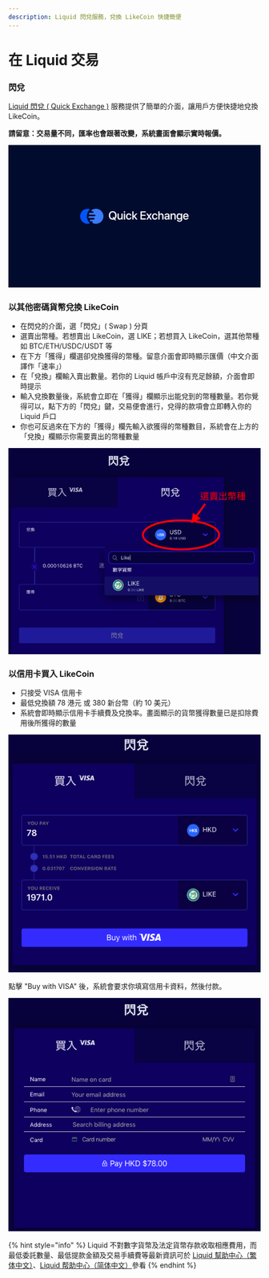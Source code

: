 ```yaml
---
description: Liquid 閃兌服務，兌換 LikeCoin 快捷簡便
---
```


# 在 Liquid 交易

### 閃兌

[Liquid 閃兌 \( Quick Exchange \)](https://app.liquid.com/quick-exchange) 服務提供了簡單的介面，讓用戶方便快捷地兌換 LikeCoin。

**請留意：交易量不同，匯率也會跟著改變，系統畫面會顯示實時報價。**

![](../../.gitbook/assets/quick-exchange-1.png)

### 以其他密碼貨幣兌換 LikeCoin

* 在閃兌的介面，選「閃兌」\( Swap \) 分頁
* 選賣出幣種。若想賣出 LikeCoin，選 LIKE；若想買入 LikeCoin，選其他幣種如 BTC/ETH/USDC/USDT 等
* 在下方「獲得」欄選卻兌換獲得的幣種。留意介面會即時顯示匯價（中文介面譯作「速率」）
* 在「兌換」欄輸入賣出數量。若你的 Liquid 帳戶中沒有充足餘額，介面會即時提示
* 輸入兌換數量後，系統會立即在「獲得」欄顯示出能兌到的幣種數量。若你覺得可以，點下方的「閃兌」鍵，交易便會進行，兌得的款項會立即轉入你的 Liquid 戶口
* 你也可反過來在下方的「獲得」欄先輸入欲獲得的幣種數目，系統會在上方的「兌換」欄顯示你需要賣出的幣種數量

![](../../.gitbook/assets/quick-exchange-2.png)

### 以信用卡買入 LikeCoin

* 只接受 VISA 信用卡
* 最低兌換額 78 港元 或 380 新台幣（約 10 美元）
* 系統會即時顯示信用卡手續費及兌換率。畫面顯示的貨幣獲得數量已是扣除費用後所獲得的數量

![](../../.gitbook/assets/quick-exchange-3.png)

點擊 "Buy with VISA" 後，系統會要求你填寫信用卡資料，然後付款。

![](../../.gitbook/assets/quick-exchange-4.png)

{% hint style="info" %}
Liquid 不對數字貨幣及法定貨幣存款收取相應費用，而最低委託數量、最低提款金額及交易手續費等最新資訊可於 [Liquid 幫助中心（繁体中文）](https://help.liquid.com/en/collections/1490333-liquid-%E5%B9%AB%E5%8A%A9%E4%B8%AD%E5%BF%83-%E7%B9%81%E4%BD%93%E4%B8%AD%E6%96%87)、[Liquid 帮助中心（简体中文）](https://help.liquid.com/en/collections/1483216-liquid-%E5%B8%AE%E5%8A%A9%E4%B8%AD%E5%BF%83-%E7%AE%80%E4%BD%93%E4%B8%AD%E6%96%87)參看
{% endhint %}

